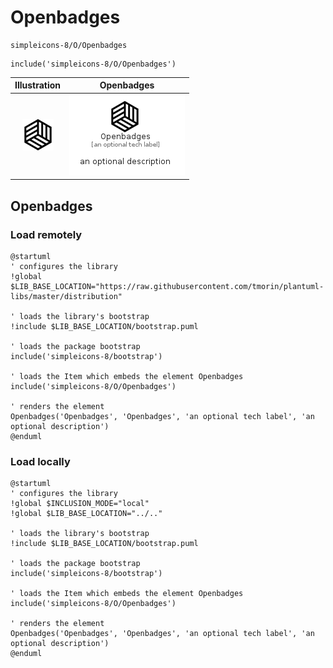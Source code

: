 # Openbadges


```text
simpleicons-8/O/Openbadges
```

```text
include('simpleicons-8/O/Openbadges')
```



| Illustration | Openbadges |
| :---: | :---: |
| ![illustration for Illustration](../../simpleicons-8/O/Openbadges.png) | ![illustration for Openbadges](../../simpleicons-8/O/Openbadges.Local.png) |




## Openbadges

### Load remotely
```plantuml
@startuml
' configures the library
!global $LIB_BASE_LOCATION="https://raw.githubusercontent.com/tmorin/plantuml-libs/master/distribution"

' loads the library's bootstrap
!include $LIB_BASE_LOCATION/bootstrap.puml

' loads the package bootstrap
include('simpleicons-8/bootstrap')

' loads the Item which embeds the element Openbadges
include('simpleicons-8/O/Openbadges')

' renders the element
Openbadges('Openbadges', 'Openbadges', 'an optional tech label', 'an optional description')
@enduml
```

### Load locally
```plantuml
@startuml
' configures the library
!global $INCLUSION_MODE="local"
!global $LIB_BASE_LOCATION="../.."

' loads the library's bootstrap
!include $LIB_BASE_LOCATION/bootstrap.puml

' loads the package bootstrap
include('simpleicons-8/bootstrap')

' loads the Item which embeds the element Openbadges
include('simpleicons-8/O/Openbadges')

' renders the element
Openbadges('Openbadges', 'Openbadges', 'an optional tech label', 'an optional description')
@enduml
```

